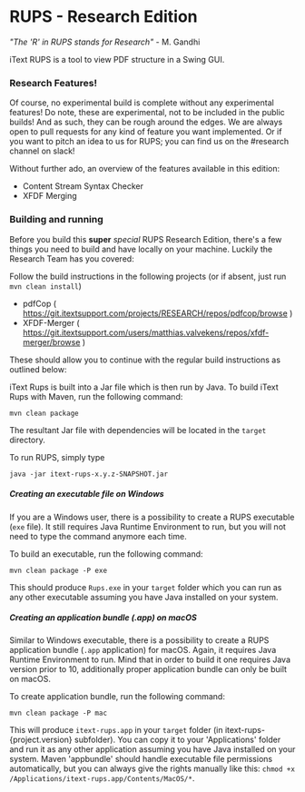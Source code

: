 RUPS - Research Edition
====
_"The 'R' in RUPS stands for Research"_ - M. Gandhi

iText RUPS is a tool to view PDF structure in a Swing GUI.

### Research Features!

Of course, no experimental build is complete without any experimental features! Do note, these are experimental, not to be included in the public builds! And as such, they can be rough around the edges. We are always open to pull requests for any kind of feature you want implemented. Or if you want to pitch an idea to us for RUPS; you can find us on the #research channel on slack!

Without further ado, an overview of the features available in this edition:

* Content Stream Syntax Checker
* XFDF Merging


### Building and running

Before you build this **super** _special_ RUPS Research Edition, there's a few things you need to build and have locally on your machine.
Luckily the Research Team has you covered:

Follow the build instructions in the following projects (or if absent, just run `mvn clean install`)
- pdfCop ( https://git.itextsupport.com/projects/RESEARCH/repos/pdfcop/browse )
- XFDF-Merger ( https://git.itextsupport.com/users/matthias.valvekens/repos/xfdf-merger/browse )


These should allow you to continue with the regular build instructions as outlined below:

iText Rups is built into a Jar file which is then run by Java. To build iText Rups with Maven, run the following command:
```
mvn clean package
```

The resultant Jar file with dependencies will be located in the `target` directory.

To run RUPS, simply type

```
java -jar itext-rups-x.y.z-SNAPSHOT.jar
```

##### Creating an executable file on Windows

If you are a Windows user, there is a possibility to create a RUPS executable (`exe` file). It still requires Java Runtime Environment to run, but you will not need to type the command anymore each time.

To build an executable, run the following command:

```
mvn clean package -P exe
```

This should produce `Rups.exe` in your `target` folder which you can run as any other executable assuming you have Java installed on your system.

##### Creating an application bundle (.app) on macOS

Similar to Windows executable, there is a possibility to create a RUPS application bundle (`.app` application) for macOS. Again, it requires Java Runtime Environment to run. Mind that in order to build it one requires Java version prior to 10, additionally proper application bundle can only be built on macOS.

To create application bundle, run the following command:

```
mvn clean package -P mac
```

This will produce `itext-rups.app` in your `target` folder (in itext-rups-{project.version} subfolder). You can copy it to your 'Applications' folder and run it as any other application assuming you have Java installed on your system. Maven 'appbundle' should handle executable file permissions automatically, but you can always give the rights manually like this: `chmod +x /Applications/itext-rups.app/Contents/MacOS/*`.